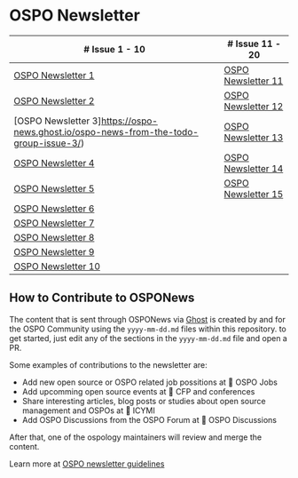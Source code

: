 # OSPO Newsletter
| # Issue 1 - 10 | # Issue 11 - 20
| --- | --- |
|[OSPO Newsletter 1](https://ospo-news.ghost.io/ospo-news-from-the-todo-group/)|[OSPO Newsletter 11](https://www.getrevue.co/profile/osponews/issues/ospo-news-from-the-todo-group-issue-11-1152400)| 
|[OSPO Newsletter 2](https://ospo-news.ghost.io/ospo-news-from-the-todo-group-issue-2/)|[OSPO Newsletter 12](https://www.getrevue.co/profile/osponews/issues/ospo-news-from-the-todo-group-issue-12-1203556)|
|[OSPO Newsletter 3]https://ospo-news.ghost.io/ospo-news-from-the-todo-group-issue-3/)|[OSPO Newsletter 13](https://www.getrevue.co/profile/osponews/issues/ospo-news-from-the-todo-group-issue-13-1244987)|
|[OSPO Newsletter 4](https://ospo-news.ghost.io/ospo-news-from-the-todo-group-issue-4/)|[OSPO Newsletter 14](https://www.getrevue.co/profile/osponews/issues/ospo-news-from-the-todo-group-issue-14-1283029)|
|[OSPO Newsletter 5](https://ospo-news.ghost.io/ospo-news-from-the-todo-group-issue-5/)|[OSPO Newsletter 15](https://www.getrevue.co/profile/osponews/issues/ospo-news-from-the-todo-group-issue-15-1334960)|
|[OSPO Newsletter 6](https://ospo-news.ghost.io/ospo-news-from-the-todo-group-issue-6/)| |
|[OSPO Newsletter 7](https://ospo-news.ghost.io/ospo-news-from-the-todo-group-issue-7/)| |
|[OSPO Newsletter 8](https://ospo-news.ghost.io/ospo-news-from-the-todo-group-issue-8/)| |
|[OSPO Newsletter 9](https://ospo-news.ghost.io/ospo-news-from-the-todo-group-issue-9/)| |
|[OSPO Newsletter 10](https://ospo-news.ghost.io/ospo-news-from-the-todo-group-issue-10/)| |

## How to Contribute to OSPONews

The content that is sent through OSPONews via [Ghost](https://ospo-news.ghost.io/) is created by and for the OSPO Community using the `yyyy-mm-dd.md` files within this repository. to get started, just edit any of the sections in the `yyyy-mm-dd.md` file and open a PR. 

Some examples of contributions to the newsletter are:

* Add new open source or OSPO related job possitions at 🧳 OSPO Jobs
* Add upcomming open source events at 🚀 CFP and conferences
* Share interesting articles, blog posts or studies about open source management and OSPOs at 📌 ICYMI
* Add OSPO Discussions from the OSPO Forum at 🙋 OSPO Discussions

After that, one of the ospology maintainers will review and merge the content.

Learn more at [OSPO newsletter guidelines](https://github.com/todogroup/ospology/blob/main/newsletter/newsletter-guidelines.md)
